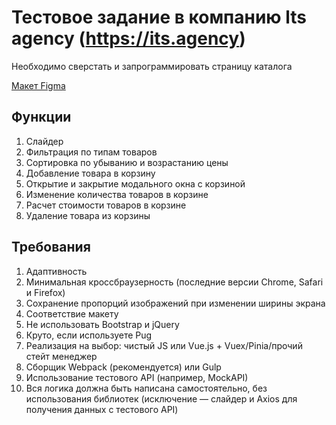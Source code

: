 # Тестовое задание в компанию lts agency (https://its.agency)

Необходимо сверстать и запрограммировать страницу каталога

[Макет Figma](https://www.figma.com/file/qMhAdsVAsaAkfotB13sO8W)

## Функции

1. Слайдер
2. Фильтрация по типам товаров
3. Сортировка по убыванию и возрастанию цены
4. Добавление товара в корзину
5. Открытие и закрытие модального окна с корзиной
6. Изменение количества товаров в корзине
7. Расчет стоимости товаров в корзине
8. Удаление товара из корзины

## Требования

1. Адаптивность
2. Минимальная кроссбраузерность (последние версии Chrome, Safari и Firefox)
3. Сохранение пропорций изображений при изменении ширины экрана
4. Соответствие макету
5. Не использовать Bootstrap и jQuery
6. Круто, если используете Pug
7. Реализация на выбор: чистый JS или Vue.js + Vuex/Pinia/прочий стейт менеджер
8. Сборщик Webpack (рекомендуется) или Gulp
9. Использование тестового API (например, MockAPI)
10. Вся логика должна быть написана самостоятельно, без использования библиотек (исключение — слайдер и Axios для получения данных с тестового API)
